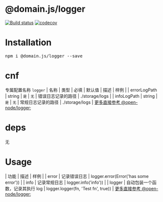 # @domain.js/logger

[![Build status](https://travis-ci.com/domain-js/logger.svg?branch=master)](https://travis-ci.org/domain-js/logger)
[![codecov](https://codecov.io/gh/domain-js/logger/branch/master/graph/badge.svg)](https://codecov.io/gh/domain-js/logger)

# Installation
<pre>npm i @domain.js/logger --save</pre>

# cnf
专属配置名称 `logger`
| 名称 | 类型 | 必填 | 默认值 | 描述 | 样例 |
| errorLogPath | string | `是` | `无` | 错误日志记录的路径 | ./storage/logs |
| infoLogPath | string | `是` | `无` | 常规日志记录的路径 | ./storage/logs |
[更多直接参考 @open-node/logger](https://github.com/open-node/logger);

# deps
<pre>无</pre>


# Usage
| 功能 | 描述 | 样例 |
| error | 记录错误日志 | logger.error(Error('has some error')) |
| info | 记录常规日志 | logger.info('info')) |
| logger | 自动包装一个函数，记录其执行 log | logger.logger(fn, 'Test fn', true)) |
[更多直接参考 @open-node/logger](https://github.com/open-node/logger);
